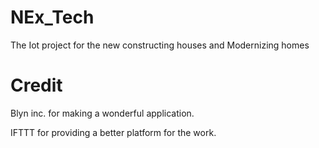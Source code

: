 # NEx_Tech
The Iot project for the new constructing houses and Modernizing homes

# Credit
Blyn inc. for making a wonderful application.

IFTTT for providing a better platform for the work.

